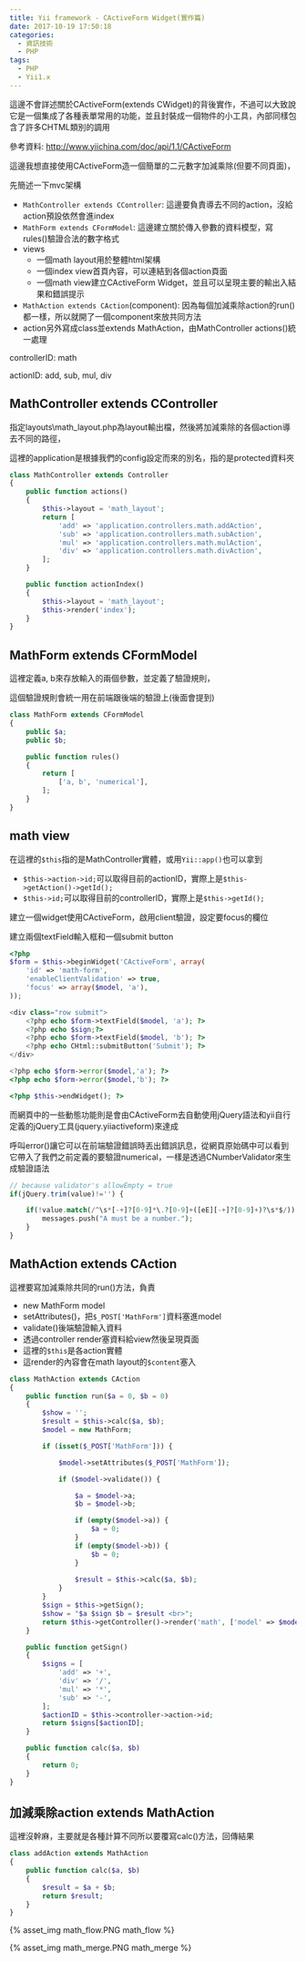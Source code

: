 ```yaml
---
title: Yii framework - CActiveForm Widget(實作篇)
date: 2017-10-19 17:50:18
categories:
  - 資訊技術
  - PHP
tags:
  - PHP
  - Yii1.x
---
```

這邊不會詳述關於CActiveForm(extends CWidget)的背後實作，不過可以大致說它是一個集成了各種表單常用的功能，並且封裝成一個物件的小工具，內部同樣包含了許多CHTML類別的調用

參考資料: <http://www.yiichina.com/doc/api/1.1/CActiveForm>

這邊我想直接使用CActiveForm造一個簡單的二元數字加減乘除(但要不同頁面)，

<!--more-->

先簡述一下mvc架構

* `MathController extends CController`: 這邊要負責導去不同的action，沒給action預設依然會進index
* `MathForm extends CFormModel`: 這邊建立關於傳入參數的資料模型，寫rules()驗證合法的數字格式
* views
    + 一個math layout用於整體html架構
    + 一個index view首頁內容，可以連結到各個action頁面
    + 一個math view建立CActiveForm Widget，並且可以呈現主要的輸出入結果和錯誤提示
* `MathAction extends CAction`(component): 因為每個加減乘除action的run()都一樣，所以就開了一個component來放共同方法
* action另外寫成class並extends MathAction，由MathController actions()統一處理

controllerID: math

actionID: add, sub, mul, div

## MathController extends CController

指定layouts\math_layout.php為layout輸出檔，然後將加減乘除的各個action導去不同的路徑，

這裡的application是根據我們的config設定而來的別名，指的是protected資料夾

```PHP
class MathController extends Controller
{
    public function actions()
    {
        $this->layout = 'math_layout';
        return [
            'add' => 'application.controllers.math.addAction',
            'sub' => 'application.controllers.math.subAction',
            'mul' => 'application.controllers.math.mulAction',
            'div' => 'application.controllers.math.divAction',
        ];
    }

    public function actionIndex()
    {
        $this->layout = 'math_layout';
        $this->render('index');
    }
}
```

## MathForm extends CFormModel

這裡定義a, b來存放輸入的兩個參數，並定義了驗證規則，

這個驗證規則會統一用在前端跟後端的驗證上(後面會提到)

```PHP
class MathForm extends CFormModel
{
    public $a;
    public $b;

    public function rules()
    {
        return [
            ['a, b', 'numerical'],
        ];
    }
}
```

## math view

在這裡的`$this`指的是MathController實體，或用`Yii::app()`也可以拿到

* `$this->action->id;`可以取得目前的actionID，實際上是`$this->getAction()->getId();`
* `$this->id;`可以取得目前的controllerID，實際上是`$this->getId();`

建立一個widget使用CActiveForm，啟用client驗證，設定要focus的欄位

建立兩個textField輸入框和一個submit button

```PHP
<?php
$form = $this->beginWidget('CActiveForm', array(
    'id' => 'math-form',
    'enableClientValidation' => true,
    'focus' => array($model, 'a'),
));

<div class="row submit">
    <?php echo $form->textField($model, 'a'); ?>
    <?php echo $sign;?>
    <?php echo $form->textField($model, 'b'); ?>
    <?php echo CHtml::submitButton('Submit'); ?>
</div>

<?php echo $form->error($model,'a'); ?>
<?php echo $form->error($model,'b'); ?>

<?php $this->endWidget(); ?>
```

而網頁中的一些動態功能則是會由CActiveForm去自動使用jQuery語法和yii自行定義的jQuery工具(jquery.yiiactiveform)來達成

呼叫error()讓它可以在前端驗證錯誤時丟出錯誤訊息，從網頁原始碼中可以看到它帶入了我們之前定義的要驗證numerical，一樣是透過CNumberValidator來生成驗證語法

```PHP
// because validator's allowEmpty = true
if(jQuery.trim(value)!='') {

    if(!value.match(/^\s*[-+]?[0-9]*\.?[0-9]+([eE][-+]?[0-9]+)?\s*$/)) {
        messages.push("A must be a number.");
    }
}
```

## MathAction extends CAction

這裡要寫加減乘除共同的run()方法，負責

* new MathForm model
* setAttributes()，把`$_POST['MathForm']`資料塞進model
* validate()後端驗證輸入資料
* 透過controller render塞資料給view然後呈現頁面
* 這裡的`$this`是各action實體
* 這render的內容會在math layout的`$content`塞入

```PHP
class MathAction extends CAction
{
    public function run($a = 0, $b = 0)
    {
        $show = '';
        $result = $this->calc($a, $b);
        $model = new MathForm;

        if (isset($_POST['MathForm'])) {

            $model->setAttributes($_POST['MathForm']);

            if ($model->validate()) {

                $a = $model->a;
                $b = $model->b;

                if (empty($model->a)) {
                    $a = 0;
                }
                if (empty($model->b)) {
                    $b = 0;
                }
    
                $result = $this->calc($a, $b);
            }
        }
        $sign = $this->getSign();
        $show = "$a $sign $b = $result <br>";
        return $this->getController()->render('math', ['model' => $model, 'show' => $show, 'sign' => $sign]);
    }

    public function getSign()
    {
        $signs = [
            'add' => '+',
            'div' => '/',
            'mul' => '*',
            'sub' => '-',
        ];
        $actionID = $this->controller->action->id;
        return $signs[$actionID];
    }

    public function calc($a, $b)
    {
        return 0;
    }
}
```

## 加減乘除action extends MathAction

這裡沒幹麻，主要就是各種計算不同所以要覆寫calc()方法，回傳結果

```PHP
class addAction extends MathAction
{
    public function calc($a, $b)
    {
        $result = $a + $b;
        return $result;
    }
}
```

{% asset_img math_flow.PNG math_flow %}

{% asset_img math_merge.PNG math_merge %}
